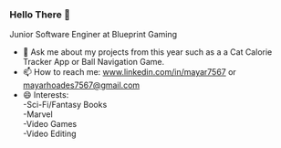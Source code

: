 ### Hello There 👋
Junior Software Enginer at Blueprint Gaming
- 💬 Ask me about my projects from this year such as a a Cat Calorie Tracker App or Ball Navigation Game.
- 📫 How to reach me: www.linkedin.com/in/mayar7567 or mayarhoades7567@gmail.com   
- 😄 Interests:
        </br>-Sci-Fi/Fantasy Books
        </br>-Marvel
        </br>-Video Games 
        </br>-Video Editing 
<!--
**MayaR7567/MayaR7567** is a ✨ _special_ ✨ repository because its `README.md` (this file) appears on your GitHub profile.

Here are some ideas to get you started:

- 🔭 I’m currently working on ...
- 🌱 I’m currently learning ...
- 👯 I’m looking to collaborate on ...
- 🤔 I’m looking for help with ...
- 💬 Ask me about ...
- 📫 How to reach me: ...
- 😄 Pronouns: ...
- ⚡ Fun fact: ...
-->
